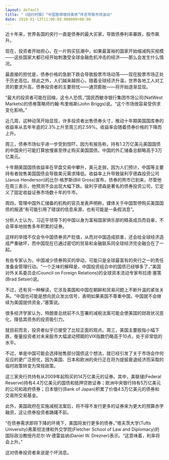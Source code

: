 ```yaml
---
layout: default
title: "《纽约时报》“中国暂停增持美债”传言导致市场波动"
date: 2018-01-13T11:00:09.000000+08:00
---
```


近十年来，世界各国的央行一直是债券的最大买家，导致债券利率暴跌，股市飙升。

现在，投资者开始担心，在一片购买狂潮中，如果最富裕的国家开始缩减购买规模——这些国家大都已经开始刺激受全球金融危机冲击的经济——那么会发生什么情况。

最直接的担忧是，债券价格的急剧下跌会导致股票市场动荡——现在股票市场正处于历史高位。除此之外，人们越来越担心，随着全球经济升温，世界各地工人对工资的要求升高，债券投资者的主要担忧——通货膨胀——将开始逐渐显现。

“最大的投资者可能在回缩，这令人恐慌，”国民西敏寺银行集团市场公司(NatWest Markets)的债券策略师约翰·布里格斯(John Briggs)说。“这个市场很容易受供求变化影响。”

近几周，这种动荡开始显现，许多投资者出售债券头寸，推动十年期美国国库券的收益率从去年年底的2.3%上升至周三的2.59%。收益率会随着债券价格的下降而上升。

周三，债券市场似乎进一步受到惊吓，因为有报告称，持有1.2万亿美元美国国债的中国央行可能打算放慢甚至停止购买美国国债。中国的外汇储备总额略高于3万亿美元。

十年期美国国债收益率在早盘交易中攀升，美元走弱，因为人们预计，中国等主要持有者抛售美国国债会导致美元需求降低。收益率上升导致骏利亨德森投资公司(Janus Henderson)的比尔·格罗斯(Bill Gross)宣布，债券的熊市已到来，尽管他在周三表示，他预测不会出现大幅下跌。骏利亨德森是著名的债券投资公司，它定义了固定收益证券市场数十年的牛市。

周四，管理中国外汇储备的机构的官员发表声明称，媒体关于中国暂停购买美国国债的报道“有可能引用了错误的信息来源，也有可能是一条假消息”。

分析人士认为，习近平领导下的中国以身为富裕国家俱乐部的精英成员而自豪，不会草率地抛售多年积累的证券。

这样的举措不仅会令中国债券资产贬值，从而对中国造成损害，还会给全球经济造成严重破坏，而中国现在已通过密切的贸易和金融联系同全球经济完全融合在了一起。

有些专家认为，中国减少债券购买的举动，可能只是全球最富有的央行之一的责任准备金管理行动。“一个乏味的解释是，中国投资组合中的国债已经够多了，”美国对外关系委员会(Council on Foreign Relations)的全球资本流动专家布拉德·塞策(Brad Setser)说。

不过，还有另一种解读，它涉及美国和中国在朝鲜和贸易问题上不断升温的紧张关系。“中国也可能是想向民众发出信号，表明如果美国不尊重中国，中国就不会继续为美国提供资金，”塞策说。

很多经济学家认为，特朗普总统前不久签署的减税法案可能会使美国的财政状况恶化，降低其债务的投资吸引力。

就目前而言，投资者似乎已接受了比较正面的观点。周三，美国主要股指小幅下跌，衡量投资者对未来股市大幅波动预期的VIX指数仍略高于10点，处于非常低的水平。

不过，单是中国可能会选择抛售部分国债这个想法，就已经引发了关于市场会作何反应的更广泛担忧，因为美国、日本和欧洲的央行正在将为提振衰退经济而采取的临时政策转变为常规政策。

这三家央行共持有从2009年起购买的14万亿美元的证券。其中，美联储(Federal Reserve)持有4.4万亿美元的国债和抵押贷款证券；欧洲中央银行持有5万亿美元的公司和政府债券；日本银行(Bank of Japan)积累了价值4.5万亿美元的债券和交易所交易基金。

此外，美国政府在实施减税法案后，将不得不发行更多的证券来为更大的预算赤字融资，这让债券投资者踌躇不前。

“在债券需求即将下降的环境下，美国将发行更多的债券，”塔夫茨大学(Tufts University)弗莱彻法律和外交学院(Fletcher School of Law and Diplomacy)的国际政治教授丹尼尔·W·德雷兹纳(Daniel W. Drezner)表示。“这意味着，利率将会上升。”

这对债券投资者来说是个坏消息。

